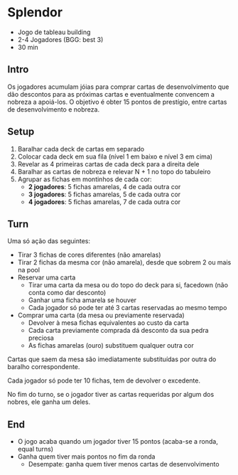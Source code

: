 # Splendor

- Jogo de tableau building
- 2-4 Jogadores (BGG: best 3)
- 30 min

## Intro

Os jogadores acumulam jóias para comprar cartas de desenvolvimento que dão descontos para as próximas cartas e eventualmente convencem a nobreza a apoiá-los.
O objetivo é obter 15 pontos de prestígio, entre cartas de desenvolvimento e nobreza.


## Setup

1. Baralhar cada deck de cartas em separado
2. Colocar cada deck em sua fila (nível 1 em baixo e nível 3 em cima)
3. Revelar as 4 primeiras cartas de cada deck para a direita dele
4. Baralhar as cartas de nobreza e relevar N + 1 no topo do tabuleiro
5. Agrupar as fichas em montinhos de cada cor:
   - **2 jogadores**: 5 fichas amarelas, 4 de cada outra cor
   - **3 jogadores**: 5 fichas amarelas, 5 de cada outra cor
   - **4 jogadores**: 5 fichas amarelas, 7 de cada outra cor

## Turn

Uma só ação das seguintes:
- Tirar 3 fichas de cores diferentes (não amarelas)
- Tirar 2 fichas da mesma cor (não amarela), desde que sobrem 2 ou mais na pool
- Reservar uma carta
  - Tirar uma carta da mesa ou do topo do deck para si, facedown (não conta como dar desconto)
  - Ganhar uma ficha amarela se houver
  - Cada jogador só pode ter até 3 cartas reservadas ao mesmo tempo
- Comprar uma carta (da mesa ou previamente reservada)
  - Devolver à mesa fichas equivalentes ao custo da carta
  - Cada carta previamente comprada dá desconto da sua pedra preciosa
  - As fichas amarelas (ouro) substituem qualquer outra cor

Cartas que saem da mesa são imediatamente substituídas por outra do baralho correspondente.

Cada jogador só pode ter 10 fichas, tem de devolver o excedente.

No fim do turno, se o jogador tiver as cartas requeridas por algum dos nobres, ele ganha um deles.

## End

- O jogo acaba quando um jogador tiver 15 pontos (acaba-se a ronda, equal turns)
- Ganha quem tiver mais pontos no fim da ronda
  - Desempate: ganha quem tiver menos cartas de desenvolvimento
